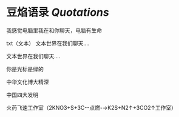 # 豆焰语录 *Quotations*

<panel-view title="BeanFlame与冰凌sama的聊天记录">

<chat-message nickname="豆焰大爷" :avatar="$withBase('/beanflame.png')">我感觉电脑里我在和你聊天，电脑有生命</chat-message>

<chat-message nickname="豆焰大爷" :avatar="$withBase('/beanflame.png')">txt（文本）  文本世界在我们聊天....</chat-message>

<chat-message nickname="豆焰大爷" :avatar="$withBase('/beanflame.png')">文本世界在我们聊天....</chat-message>

<chat-message nickname="冰凌sama" :avatar="$withBase('/bingling.png')">你是光标是绿的</chat-message>


<chat-message nickname="豆焰大爷" :avatar="$withBase('/beanflame.png')">中华文化博大精深</chat-message>

<chat-message nickname="豆焰大爷" :avatar="$withBase('/beanflame.png')">中国四大发明</chat-message>

<chat-message nickname="豆焰大爷" :avatar="$withBase('/beanflame.png')">火药飞速工作室（2KNO3+S+3C--点燃-→K2S+N2↑+3CO2↑工作室）</chat-message>


</panel-view>

